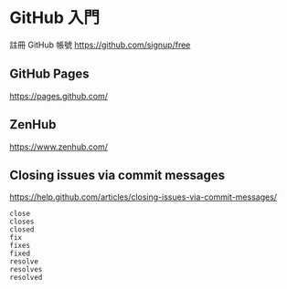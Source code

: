 # GitHub 入門

註冊 GitHub 帳號 https://github.com/signup/free

## GitHub Pages

https://pages.github.com/

## ZenHub

https://www.zenhub.com/

## Closing issues via commit messages

https://help.github.com/articles/closing-issues-via-commit-messages/

```
close
closes
closed
fix
fixes
fixed
resolve
resolves
resolved
```
